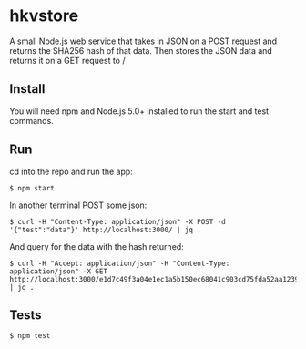 # hkvstore

A small Node.js web service that takes in JSON on a POST request and returns the SHA256 hash of that data.  Then stores the JSON data and returns it on a GET request to /<hash>

## Install

You will need npm and Node.js 5.0+ installed to run the start and test commands.

## Run

cd into the repo and run the app:

```
$ npm start
```

In another terminal POST some json:

```
$ curl -H "Content-Type: application/json" -X POST -d '{"test":"data"}' http://localhost:3000/ | jq .
```

And query for the data with the hash returned:

```
$ curl -H "Accept: application/json" -H "Content-Type: application/json" -X GET http://localhost:3000/e1d7c49f3a04e1ec1a5b150ec68041c903cd75fda52aa1239fd586439ef1154b | jq .
```

## Tests

```
$ npm test
```
